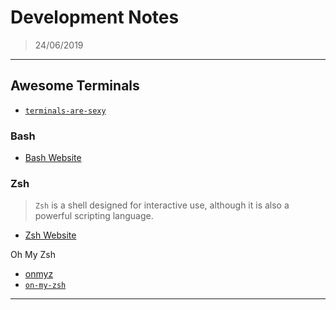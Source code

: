 # Development Notes

> 24/06/2019

---

## Awesome Terminals

- [`terminals-are-sexy`](https://github.com/k4m4/terminals-are-sexy)

### Bash

- [Bash Website](https://www.gnu.org/software/bash/)

### Zsh

> `Zsh` is a shell designed for interactive use, although it is also a powerful scripting language.

- [Zsh Website](https://www.zsh.org/)

Oh My Zsh

- [onmyz](https://ohmyz.sh/)
- [`on-my-zsh`](https://github.com/robbyrussell/oh-my-zsh)

---
